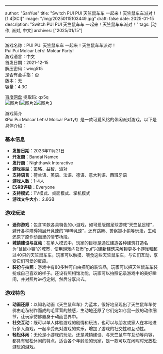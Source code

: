 
---
author: "SanYue"
title: "Switch PUI PUI 天竺鼠车车 一起来！天竺鼠车车派对！[1.4|XCI]"
image: "/img/20250115103449.jpg"
draft: false
date: 2025-01-15
description: "Switch PUI PUI 天竺鼠车车 一起来！天竺鼠车车派对！"
tags: [动作, 派对, 中文]
archives: ["2025/01/15"]

---

游戏名称：PUI PUI 天竺鼠车车 一起来！天竺鼠车车派对！   
Pui Pui Molcar Let’s! Molcar Party!    
游戏语言：中文  
首发日期：2021-12-15  
解压密码：wing515  
是否有金手指：否  
版本：无   
容量：4.3G

[百度网盘](https://pan.baidu.com/s/1zSPSrs1iWJBb7QXTBB9Fsw) 提取码: qx5q  
![图片1](/img/ee265e.jpg)![图片2](/img/f4bd7f.jpg)![图片3](/img/038006.jpg)  

游戏简介  
《Pui Pui Molcar Let's! Molcar Party!》是一款可爱风格的休闲派对游戏，以下是具体介绍：

### 基本信息
- **发售日期**：2023年11月21日
- **开发商**：Bandai Namco
- **发行商**：Nighthawk Interactive
- **游戏类型**：策略、益智、派对
- **支持语言**：荷兰语、英语、法语、德语、意大利语、西班牙语
- **游戏人数**：1-4人
- **ESRB评级**：Everyone
- **支持模式**：TV模式、桌面模式、掌机模式
- **游戏文件大小**：2.6GB

### 游戏玩法
- **迷你游戏**：包含10款各具特色的小游戏，如可爱版踢足球游戏“天竺鼠足球”，避开各种障碍物展开竞速的“哔哔竞速”，还有跳舞、警察抓小偷等玩法，生动还原了原作动画里的情节桥段。
- **城镇建设与互动**：在单人模式中，玩家的目标是通过建造各种建筑打造名为“鼠鼠小镇”的城市，使用游戏内货币“pui”兴建新建筑来解锁更多小游戏和超过40只的天竺鼠车车。玩家可以触摸、喂食这些天竺鼠车车，与它们互动，享受它们可爱的反应。
- **装扮与拍照**：游戏中有80多种可自由搭配的装饰品，玩家可以把天竺鼠车车装扮成自己喜欢的样子。还设有照相馆功能，玩家可以拍照记录游戏中的美好瞬间，并对照片进行定制，然后分享出去。

### 游戏特色
- **动画还原**：以知名动画《天竺鼠车车》为蓝本，很好地呈现出了天竺鼠车车仿佛由毛毡制作而成的毛茸茸的触感，生动地还原了它们宛如仓鼠一般的动作细节，让玩家仿佛置身于动画世界中。
- **社交互动**：既可以单人体验游戏的剧情和玩法，也可以与朋友或家人在本地进行多人游戏，一起享受派对游戏的欢乐，增加了游戏的社交性和互动性。
- **轻松休闲**：无论是小游戏的玩法，还是城镇建设、与天竺鼠车车互动等内容，都具有轻松休闲的特点，适合各个年龄段的玩家，是一款可以在闲暇时光放松游玩的游戏。
